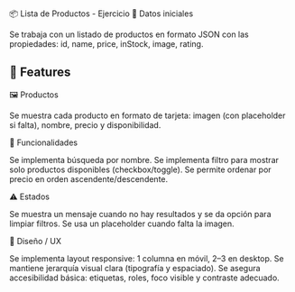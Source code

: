 📦 Lista de Productos - Ejercicio
📌 Datos iniciales

Se trabaja con un listado de productos en formato JSON con las propiedades:
id, name, price, inStock, image, rating.

🚀 Features
----------------
🖼️ Productos

Se muestra cada producto en formato de tarjeta: imagen (con placeholder si falta), nombre, precio y disponibilidad.

🔎 Funcionalidades

Se implementa búsqueda por nombre.
Se implementa filtro para mostrar solo productos disponibles (checkbox/toggle).
Se permite ordenar por precio en orden ascendente/descendente.

⚠️ Estados

Se muestra un mensaje cuando no hay resultados y se da opción para limpiar filtros.
Se usa un placeholder cuando falta la imagen.

🎨 Diseño / UX

Se implementa layout responsive: 1 columna en móvil, 2–3 en desktop.
Se mantiene jerarquía visual clara (tipografía y espaciado).
Se asegura accesibilidad básica: etiquetas, roles, foco visible y contraste adecuado.
